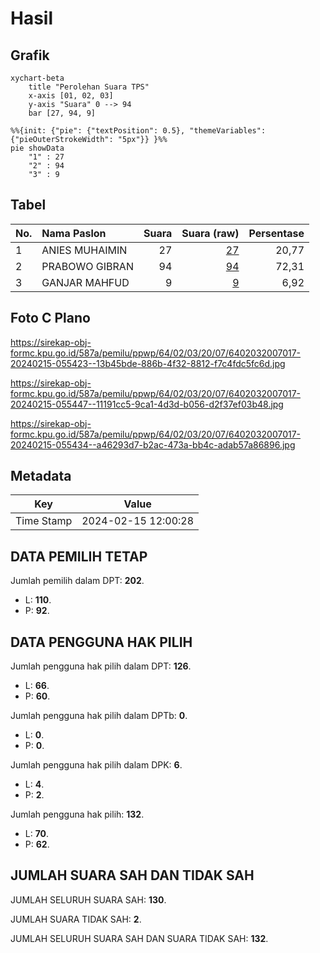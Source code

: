 # Hasil

## Grafik

```mermaid
xychart-beta
    title "Perolehan Suara TPS"
    x-axis [01, 02, 03]
    y-axis "Suara" 0 --> 94
    bar [27, 94, 9]
```

```mermaid
%%{init: {"pie": {"textPosition": 0.5}, "themeVariables": {"pieOuterStrokeWidth": "5px"}} }%%
pie showData
    "1" : 27
    "2" : 94
    "3" : 9
```

## Tabel

| No. | Nama Paslon    | Suara | Suara (raw) | Persentase |
|:--- |:-------------- | -----:| -----------:| ----------:|
| 1   | ANIES MUHAIMIN | 27    | [27][p-1]   | 20,77      |
| 2   | PRABOWO GIBRAN | 94    | [94][p-2]   | 72,31      |
| 3   | GANJAR MAHFUD  | 9     | [9][p-3]    | 6,92       |


[p-1]: https://github.com/gigit-pemilu/pemilu-2024-64-kalimantan-timur/blob/main/pilpres/hitung-suara/sub/64-kalimantan-timur/sub/02-kutai-kartanegara/sub/03-loa-janan/sub/2007-loa-duri-ilir/sub/017-tps/sub/paslon-1.txt
[p-2]: https://github.com/gigit-pemilu/pemilu-2024-64-kalimantan-timur/blob/main/pilpres/hitung-suara/sub/64-kalimantan-timur/sub/02-kutai-kartanegara/sub/03-loa-janan/sub/2007-loa-duri-ilir/sub/017-tps/sub/paslon-2.txt
[p-3]: https://github.com/gigit-pemilu/pemilu-2024-64-kalimantan-timur/blob/main/pilpres/hitung-suara/sub/64-kalimantan-timur/sub/02-kutai-kartanegara/sub/03-loa-janan/sub/2007-loa-duri-ilir/sub/017-tps/sub/paslon-3.txt

## Foto C Plano

https://sirekap-obj-formc.kpu.go.id/587a/pemilu/ppwp/64/02/03/20/07/6402032007017-20240215-055423--13b45bde-886b-4f32-8812-f7c4fdc5fc6d.jpg

https://sirekap-obj-formc.kpu.go.id/587a/pemilu/ppwp/64/02/03/20/07/6402032007017-20240215-055447--11191cc5-9ca1-4d3d-b056-d2f37ef03b48.jpg

https://sirekap-obj-formc.kpu.go.id/587a/pemilu/ppwp/64/02/03/20/07/6402032007017-20240215-055434--a46293d7-b2ac-473a-bb4c-adab57a86896.jpg


## Metadata

| Key        | Value               |
| ---------- | ------------------- |
| Time Stamp | 2024-02-15 12:00:28 |


## DATA PEMILIH TETAP

Jumlah pemilih dalam DPT: **202**.
 * L: **110**.
 * P: **92**.

## DATA PENGGUNA HAK PILIH

Jumlah pengguna hak pilih dalam DPT: **126**.
 * L: **66**.
 * P: **60**.

Jumlah pengguna hak pilih dalam DPTb: **0**.
 * L: **0**.
 * P: **0**.

Jumlah pengguna hak pilih dalam DPK: **6**.
 * L: **4**.
 * P: **2**.

Jumlah pengguna hak pilih: **132**.
 * L: **70**.
 * P: **62**.

## JUMLAH SUARA SAH DAN TIDAK SAH

JUMLAH SELURUH SUARA SAH: **130**.

JUMLAH SUARA TIDAK SAH: **2**.

JUMLAH SELURUH SUARA SAH DAN SUARA TIDAK SAH: **132**.


